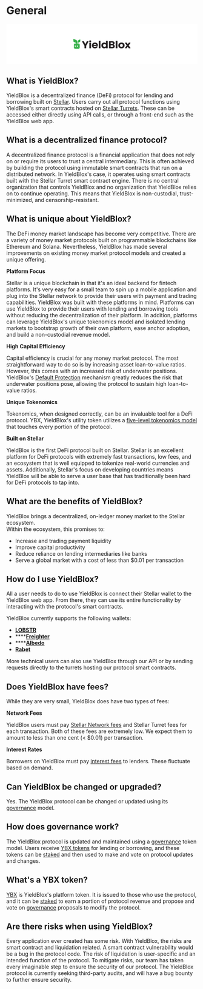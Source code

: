 # General

![](<../.gitbook/assets/general header.svg>)

## What is YieldBlox?

YieldBlox is a decentralized finance (DeFi) protocol for lending and borrowing built on [Stellar](https://www.stellar.org). Users carry out all protocol functions using YieldBlox's smart contracts hosted on [Stellar Turrets](https://tss.stellar.org). These can be accessed either directly using API calls, or through a front-end such as the YieldBlox web app.

## What is a decentralized finance protocol?

A decentralized finance protocol is a financial application that does not rely on or require its users to trust a central intermediary. This is often achieved by building the protocol using immutable smart contracts that run on a distributed network. In YieldBlox's case, it operates using smart contracts built with the Stellar Turret smart contract engine. There is no central organization that controls YieldBlox and no organization that YieldBlox relies on to continue operating. This means that YieldBlox is non-custodial, trust-minimized, and censorship-resistant.

## What is unique about YieldBlox?

The DeFi money market landscape has become very competitive. There are a variety of money market protocols built on programmable blockchains like Ethereum and Solana. Nevertheless, YieldBlox has made several improvements on existing money market protocol models and created a unique offering.&#x20;

**Platform Focus**

Stellar is a unique blockchain in that it's an ideal backend for fintech platforms. It's very easy for a small team to spin up a mobile application and plug into the Stellar network to provide their users with payment and trading capabilities. YieldBlox was built with these platforms in mind. Platforms can use YieldBlox to provide their users with lending and borrowing tools without reducing the decentralization of their platform. In addition, platforms can leverage YieldBlox's unique tokenomics model and isolated lending markets to bootstrap growth of their own platform, ease anchor adoption, and build a non-custodial revenue model.

**High Capital Efficiency**

Capital efficiency is crucial for any money market protocol. The most straightforward way to do so is by increasing asset loan-to-value ratios. However, this comes with an increased risk of underwater positions. YieldBlox's [Default Protection](lending-borrowing/default-protection.md) mechanism greatly reduces the risk that underwater positions pose, allowing the protocol to sustain high loan-to-value ratios.&#x20;

**Unique Tokenomics**

Tokenomics, when designed correctly, can be an invaluable tool for a DeFi protocol. YBX, YieldBlox's utility token utilizes a [five-level tokenomics model](ybx-tokens/ybx-tokenomics.md) that touches every portion of the protocol.

**Built on Stellar**

YieldBlox is the first DeFi protocol built on Stellar. Stellar is an excellent platform for DeFi protocols with extremely fast transactions, low fees, and an ecosystem that is well equipped to tokenize real-world currencies and assets. Additionally, Stellar's focus on developing countries means YieldBlox will be able to serve a user base that has traditionally been hard for DeFi protocols to tap into.&#x20;

## What are the benefits of YieldBlox?

YieldBlox brings a decentralized, on-ledger money market to the Stellar ecosystem.\
Within the ecosystem, this promises to:

* Increase and trading payment liquidity
* Improve capital productivity
* Reduce reliance on lending intermediaries like banks
* Serve a global market with a cost of less than $0.01 per transaction

## How do I use YieldBlox?

All a user needs to do to use YieldBlox is connect their Stellar wallet to the YieldBlox web app. From there, they can use its entire functionality by interacting with the protocol's smart contracts.

YieldBlox currently supports the following wallets:

* ****[**LOBSTR**](https://lobstr.co)****
* ****[**Freighter**](https://www.freighter.app)
* ****[**Albedo**](https://albedo.link)
* ****[**Rabet**](https://rabet.io)****

More technical users can also use YieldBlox through our API or by sending requests directly to the turrets hosting our protocol smart contracts.

## Does YieldBlox have fees?

While they are very small, YieldBlox does have two types of fees:

**Network Fees**

YieldBlox users must pay [Stellar Network fees](https://developers.stellar.org/docs/glossary/fees/) and Stellar Turret fees for each transaction. Both of these fees are extremely low. We expect them to amount to less than one cent (< $0.01) per transaction.

**Interest Rates**

Borrowers on YieldBlox must pay [interest fees](lending-borrowing/interest-rates.md) to lenders. These fluctuate based on demand.

## Can YieldBlox be changed or upgraded?

Yes. The YieldBlox protocol can be changed or updated using its [governance](governance.md) model.

## How does governance work?

The YieldBlox protocol is updated and maintained using a [governance](governance.md) token model. Users receive [YBX tokens](ybx-tokens/) for lending or borrowing, and these tokens can be [staked](escrowing.md) and then used to make and vote on protocol updates and changes.

## What's a YBX token?

[YBX](ybx-tokens/) is YieldBlox's platform token. It is issued to those who use the protocol, and it can be [staked](escrowing.md) to earn a portion of protocol revenue and propose and vote on [governance](governance.md) proposals to modify the protocol.

## Are there risks when using YieldBlox?

Every application ever created has some risk. With YieldBlox, the risks are smart contract and liquidation related. A smart contract vulnerability would be a bug in the protocol code. The risk of liquidation is user-specific and an intended function of the protocol. To mitigate risks, our team has taken every imaginable step to ensure the security of our protocol. The YieldBlox protocol is currently seeking third-party audits, and will have a bug bounty to further ensure security.

